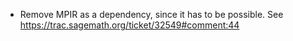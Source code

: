 - Remove MPIR as a dependency, since it has to be possible.  See https://trac.sagemath.org/ticket/32549#comment:44
